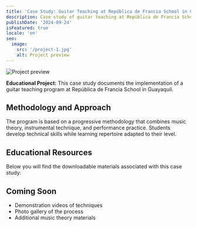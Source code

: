 ```yaml
---
title: 'Case Study: Guitar Teaching at República de Francia School in Guayaquil'
description: Case study of guitar teaching at República de Francia School in Guayaquil, with downloadable materials and interactive resources for students.
publishDate: '2024-09-24'
isFeatured: true
locale: 'en'
seo:
  image:
    src: '/project-1.jpg'
    alt: Project preview
---
```


![Project preview](/project-1.jpg)

**Educational Project:** This case study documents the implementation of a guitar teaching program at República de Francia School in Guayaquil.

## Methodology and Approach

The program is based on a progressive methodology that combines music theory, instrumental technique, and performance practice. Students develop technical skills while learning repertoire adapted to their level.

## Educational Resources

Below you will find the downloadable materials associated with this case study:

## Coming Soon

- Demonstration videos of techniques
- Photo gallery of the process
- Additional music theory materials
